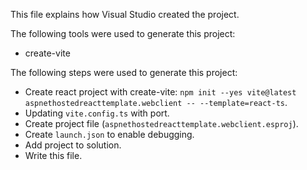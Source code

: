 This file explains how Visual Studio created the project.

The following tools were used to generate this project:
- create-vite

The following steps were used to generate this project:
- Create react project with create-vite: `npm init --yes vite@latest aspnethostedreacttemplate.webclient -- --template=react-ts`.
- Updating `vite.config.ts` with port.
- Create project file (`aspnethostedreacttemplate.webclient.esproj`).
- Create `launch.json` to enable debugging.
- Add project to solution.
- Write this file.
